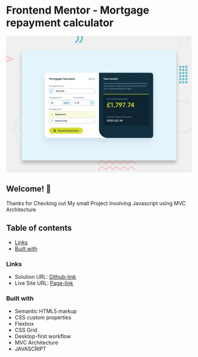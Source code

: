 # Frontend Mentor - Mortgage repayment calculator

![Design preview for the Mortgage repayment calculator coding challenge](./preview.jpg)

## Welcome! 👋

Thanks for Checking out My small Project Involving Javascript using MVC Architecture

## Table of contents

- [Links](#links)
- [Built with](#built-with)

### Links

- Solution URL: [Github-link](https://github.com/Mikiyas6/Mortgage-Repayment-Calculator)
- Live Site URL: [Page-link](https://mike-mortgage-calculator.netlify.app/)

### Built with

- Semantic HTML5 markup
- CSS custom properties
- Flexbox
- CSS Grid
- Desktop-first workflow
- MVC Architecture
- JAVASCRIPT
